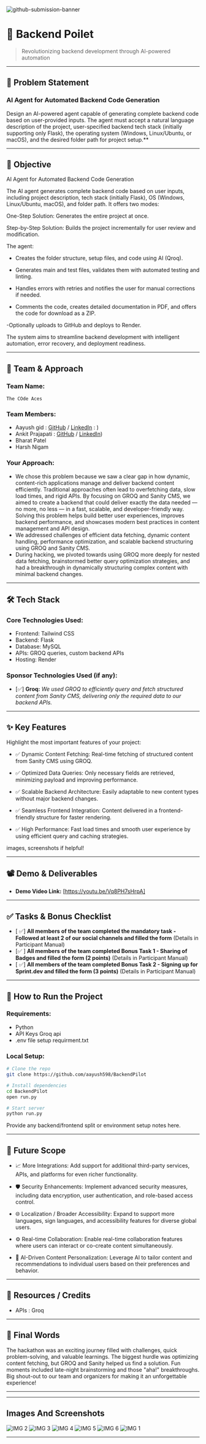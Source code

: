 ![github-submission-banner](https://github.com/user-attachments/assets/a1493b84-e4e2-456e-a791-ce35ee2bcf2f)

# 🚀 Backend Poilet

> Revolutionizing backend development through AI-powered automation

---

## 📌 Problem Statement
###  AI Agent for Automated Backend Code Generation
Design an AI-powered agent capable of generating complete backend code based on user-provided inputs. The agent must accept a natural language description of the project, user-specified backend tech stack (initially supporting only Flask), the operating system (Windows, Linux/Ubuntu, or macOS), and the desired folder path for project setup.**

---

## 🎯 Objective

AI Agent for Automated Backend Code Generation

The AI agent generates complete backend code based on user inputs, including project description, tech stack (initially Flask), OS (Windows, Linux/Ubuntu, macOS), and folder path. It offers two modes:

One-Step Solution: Generates the entire project at once.

Step-by-Step Solution: Builds the project incrementally for user review and modification.

The agent:

- Creates the folder structure, setup files, and code using AI (Qroq).

- Generates main and test files, validates them with automated testing and linting.

- Handles errors with retries and notifies the user for manual corrections if needed.

- Comments the code, creates detailed documentation in PDF, and offers the code for download as a ZIP.

-Optionally uploads to GitHub and deploys to Render.

The system aims to streamline backend development with intelligent automation, error recovery, and deployment readiness.



---

## 🧠 Team & Approach

### Team Name:  
`The COde Aces`

### Team Members:  
-  Aayush gid : [GitHub](https://github.com/aayush598/) / [LinkedIn](https://www.linkedin.com/in/aayush-gid-3767a2221/) : )  
- Ankit Prajapati : [GitHub](https://github.com/aayush598/) / [LinkedIn](https://www.linkedin.com/in/ankitprajapati04/))  
- Bharat Patel
- Harsh Nigam

### Your Approach:  
- We chose this problem because we saw a clear gap in how dynamic, content-rich applications manage and deliver backend content efficiently. Traditional approaches often lead to overfetching data, slow load times, and rigid APIs.
By focusing on GROQ and Sanity CMS, we aimed to create a backend that could deliver exactly the data needed — no more, no less — in a fast, scalable, and developer-friendly way. Solving this problem helps build better user experiences, improves backend performance, and showcases modern best practices in content management and API design. 
- We addressed challenges of efficient data fetching, dynamic content handling, performance optimization, and scalable backend structuring using GROQ and Sanity CMS.  
- During hacking, we pivoted towards using GROQ more deeply for nested data fetching, brainstormed better query optimization strategies, and had a breakthrough in dynamically structuring complex content with minimal backend changes.

---

## 🛠️ Tech Stack

### Core Technologies Used:
- Frontend:  Tailwind CSS 
- Backend: Flask
- Database: MySQL
- APIs:  GROQ queries, custom backend APIs
- Hosting: Render

### Sponsor Technologies Used (if any):
- [✅] **Groq:** _We used GROQ to efficiently query and fetch structured content from Sanity CMS, delivering only the required data to our backend APIs._  

---

## ✨ Key Features

Highlight the most important features of your project:

- ✅ Dynamic Content Fetching: Real-time fetching of structured content from Sanity CMS using GROQ.

- ✅ Optimized Data Queries: Only necessary fields are retrieved, minimizing payload and improving performance.

- ✅ Scalable Backend Architecture: Easily adaptable to new content types without major backend changes.

- ✅ Seamless Frontend Integration: Content delivered in a frontend-friendly structure for faster rendering.

- ✅ High Performance: Fast load times and smooth user experience by using efficient query and caching strategies.

images, screenshots if helpful!

---

## 📽️ Demo & Deliverables

- **Demo Video Link:** [https://youtu.be/Vq8PH7sHrpA]  
 

---

## ✅ Tasks & Bonus Checklist

- [ ✅] **All members of the team completed the mandatory task - Followed at least 2 of our social channels and filled the form** (Details in Participant Manual)  
- [✅ ] **All members of the team completed Bonus Task 1 - Sharing of Badges and filled the form (2 points)**  (Details in Participant Manual)
- [ ✅] **All members of the team completed Bonus Task 2 - Signing up for Sprint.dev and filled the form (3 points)**  (Details in Participant Manual)



---

## 🧪 How to Run the Project

### Requirements:
- Python
- API Keys Groq api
- .env file setup requirment.txt

### Local Setup:
```bash
# Clone the repo
git clone https://github.com/aayush598/BackendPilot

# Install dependencies
cd BackendPilot
open run.py

# Start server
python run.py
```

Provide any backend/frontend split or environment setup notes here.

---

## 🧬 Future Scope


- 📈 More Integrations: Add support for additional third-party services, APIs, and platforms for even richer functionality.

- 🛡️ Security Enhancements: Implement advanced security measures, including data encryption, user authentication, and role-based access control.
  
- 🌐 Localization / Broader Accessibility: Expand to support more languages, sign languages, and accessibility features for diverse global users.

- ⚙️ Real-time Collaboration: Enable real-time collaboration features where users can interact or co-create content simultaneously.

- 🔄 AI-Driven Content Personalization: Leverage AI to tailor content and recommendations to individual users based on their preferences and behavior.

---

## 📎 Resources / Credits

- APIs : Groq



---

## 🏁 Final Words

The hackathon was an exciting journey filled with challenges, quick problem-solving, and valuable learnings. The biggest hurdle was optimizing content fetching, but GROQ and Sanity helped us find a solution. Fun moments included late-night brainstorming and those "aha!" breakthroughs. Big shout-out to our team and organizers for making it an unforgettable experience!

---

---

## Images And Screenshots 


![IMG 2](https://github.com/user-attachments/assets/31d1d6c2-bdcc-43c4-a19d-31eb9236fced)
![IMG 3](https://github.com/user-attachments/assets/df6af93c-5a75-4e0a-b64a-120778aa0ea9)
![IMG 4](https://github.com/user-attachments/assets/59693176-745d-4dc5-bec4-596659252244)
![IMG 5](https://github.com/user-attachments/assets/87f248fc-4e94-416c-b411-7b9f60a96740)
![IMG 6](https://github.com/user-attachments/assets/08e304d3-ae8e-46f0-9fbb-25e62c8fa98c)
![IMG 1](https://github.com/user-attachments/assets/fbbb1302-d4fb-4365-8f0d-bf6bb81a04ca)


---
